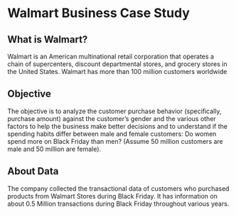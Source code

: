 <h1>Walmart Business Case Study</h1>
<h2>What is Walmart?</h2>
Walmart is an American multinational retail corporation that operates a chain of supercenters, discount departmental stores, and grocery stores in the United States. Walmart has more than 100 million customers worldwide

<h2>Objective</h2>
The objective is to analyze the customer purchase behavior (specifically, purchase amount) against the customer’s gender and the various other factors to help the business make better decisions and to understand if the spending habits differ between male and female customers: Do women spend more on Black Friday than men? (Assume 50 million customers are male and 50 million are female).

<h2>About Data</h2>
The company collected the transactional data of customers who purchased products from Walmart Stores during Black Friday. It has information on about 0.5 Million transactions during Black Friday throughout various years.
